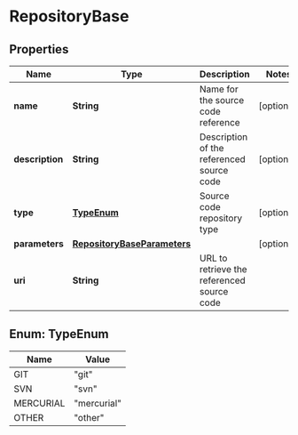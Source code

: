 # RepositoryBase

## Properties
Name | Type | Description | Notes
------------ | ------------- | ------------- | -------------
**name** | **String** | Name for the source code reference |  [optional]
**description** | **String** | Description of the referenced source code |  [optional]
**type** | [**TypeEnum**](#TypeEnum) | Source code repository type |  [optional]
**parameters** | [**RepositoryBaseParameters**](RepositoryBaseParameters.md) |  |  [optional]
**uri** | **String** | URL to retrieve the referenced source code | 

<a name="TypeEnum"></a>
## Enum: TypeEnum
Name | Value
---- | -----
GIT | &quot;git&quot;
SVN | &quot;svn&quot;
MERCURIAL | &quot;mercurial&quot;
OTHER | &quot;other&quot;
